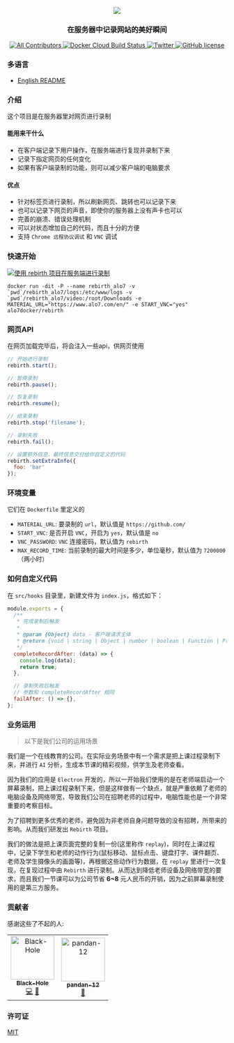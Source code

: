 <p align="center">
  <img src="https://user-images.githubusercontent.com/8198408/70679316-a6f08080-1c8c-11ea-8253-bcc532b79898.png"/>
</p>
<h3 align="center">
  在服务器中记录网站的美好瞬间
</h3>

<p align="center">
  <a href="#contributors">
    <img src="https://img.shields.io/badge/all_contributors-2-orange.svg?style=flat-square" alt="All Contributors"/>
  </a>
  <a href="https://hub.docker.com/r/alo7docker/rebirth/builds">
    <img src="https://img.shields.io/docker/cloud/build/alo7docker/rebirth?style=flat-square" alt="Docker Cloud Build Status"/>
  </a>
    <a href="https://twitter.com/Free_BlackHole">
    <img src="https://img.shields.io/twitter/follow/Free_BlackHole?style=flat-square" alt="Twitter"/>
  </a>
  <a href="https://github.com/alo7/rebirth/blob/master/LICENSE">
    <img src="https://img.shields.io/github/license/alo7/rebirth?style=flat-square" alt="GitHub license"/>
    </a>
  <br />
</p>

### 多语言

* [English README](./README.md)

### 介绍

这个项目是在服务器里对网页进行录制

#### 能用来干什么

* 在客户端记录下用户操作，在服务端进行复现并录制下来
* 记录下指定网页的任何变化
* 如果有客户端录制的功能，则可以减少客户端的电脑要求

#### 优点

* 针对标签页进行录制，所以刷新网页、跳转也可以记录下来
* 也可以记录下网页的声音，即使你的服务器上没有声卡也可以
* 完善的崩溃、错误处理机制
* 可以对状态增加自己的代码，而且十分的方便
* 支持 `Chrome 远程协议调试` 和 `VNC` 调试

### 快速开始

[![使用 rebirth 项目在服务端进行录制](https://i.imgur.com/oLVzqiD.png)](http://www.youtube.com/watch?v=lzos3284dUE "使用 rebirth 项目在服务端进行录制")

```shell
docker run -dit -P --name rebirth_alo7 -v `pwd`/rebirth_alo7/logs:/etc/www/logs -v `pwd`/rebirth_alo7/video:/root/Downloads -e MATERIAL_URL="https://www.alo7.com/en/" -e START_VNC="yes" alo7docker/rebirth
```

### 网页API

在网页加载完毕后，将会注入一些api，供网页使用

```javascript
// 开始进行录制
rebirth.start();

// 暂停录制
rebirth.pause();

// 恢复录制
rebirth.resume();

// 结束录制
rebirth.stop('filename');

// 录制失败
rebirth.fail();

// 设置额外信息，最终信息交付给你自定义的代码
rebirth.setExtraInfo({
  foo: 'bar'
});
```

### 环境变量

它们在 `Dockerfile` 里定义的

* `MATERIAL_URL`: 要录制的 `url`，默认值是 `https://github.com/`
* `START_VNC`: 是否开启 `VNC`，开启为 `yes`，默认值是 `no`
* `VNC_PASSWORD`: `VNC` 连接密码，默认值为 `rebirth`
* `MAX_RECORD_TIME`: 当前录制的最大时间是多少，单位毫秒，默认值为 `7200000`（两小时）

### 如何自定义代码

在 `src/hooks` 目录里，新建文件为 `index.js`，格式如下：

```js
module.exports = {
  /**
   * 完成录制后触发
   *
   * @param {Object} data - 客户端请求主体
   * @return {void | string | Object | number | boolean | Function | Promise.resolve}
   */
  completeRecordAfter: (data) => {
    console.log(data);
    return true;
  },

  // 录制失败后触发
  // 参数和 completeRecordAfter 相同
  failAfter: () => {},
};
```

### 业务运用

> 以下是我们公司的运用场景

我们是一个在线教育的公司。在实际业务场景中有一个需求是把上课过程录制下来，并进行 `AI` 分析，生成本节课的精彩视频，供学生及老师查看。

因为我们的应用是 `Electron` 开发的，所以一开始我们使用的是在老师端启动一个屏幕录制，把上课过程录制下来，但是这样做有一个缺点，就是严重依赖了老师的电脑设备及网络带宽，导致我们公司在招聘老师的过程中，电脑性能也是一个非常重要的考察目标。

为了招聘到更多优秀的老师，避免因为非老师自身问题导致的没有招聘，所带来的影响。从而我们研发出 `Rebirth` 项目。

我们的做法是把上课页面完整的复制一份(这里称作 `replay`)，同时在上课过程中，记录下学生和老师的动作行为(鼠标移动、鼠标点击、键盘打字、课件翻页、老师及学生摄像头的画面等)，再根据这些动作行为数据，在 `replay` 里进行一次复现，在复现过程中由 `Rebirth` 进行录制。从而达到降低老师设备及网络带宽的要求，而且我们一节课可以为公司节省 **6~8** 元人民币的开销，因为之前屏幕录制使用的是第三方服务。

### 贡献者

感谢这些了不起的人:

<!-- ALL-CONTRIBUTORS-LIST:START - Do not remove or modify this section -->
<!-- prettier-ignore-start -->
<!-- markdownlint-disable -->
<table>
  <tr>
    <td align="center"><a href="http://www.bugs.cc/"><img src="https://avatars0.githubusercontent.com/u/8198408?v=4" width="100px;" alt="Black-Hole"/><br /><sub><b>Black-Hole</b></sub></a><br /><a href="https://github.com/alo7/rebirth/commits?author=BlackHole1" title="Code">💻</a> <a href="#ideas-BlackHole1" title="Ideas, Planning, & Feedback">🤔</a></td>
    <td align="center"><a href="https://github.com/pandan-12"><img src="https://avatars3.githubusercontent.com/u/56302479?v=4" width="100px;" alt="pandan-12"/><br /><sub><b>pandan-12</b></sub></a><br /><a href="https://github.com/alo7/rebirth/issues?q=author%3Apandan-12" title="Bug reports">🐛</a></td>
  </tr>
</table>

<!-- markdownlint-enable -->
<!-- prettier-ignore-end -->
<!-- ALL-CONTRIBUTORS-LIST:END -->

### 许可证

[MIT](./LICENSE)
